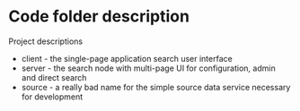 # Code folder description

Project descriptions 
* client - the single-page application search user interface
* server - the search node with multi-page UI for configuration, admin and direct search
* source - a really bad name for the simple source data service necessary for development
